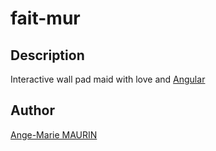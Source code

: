 # fait-mur
## Description
Interactive wall pad maid with love and [Angular](https://angular.dev)

## Author
[Ange-Marie MAURIN](mailto://a-m.maurin@a2msystemes.fr)
